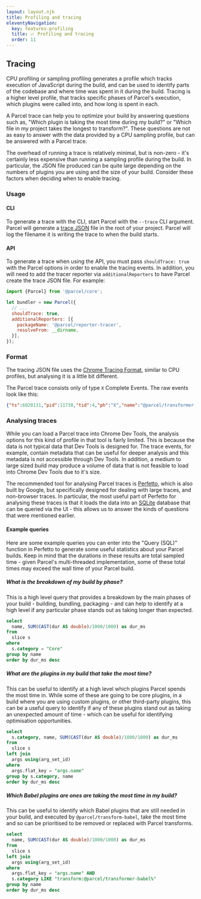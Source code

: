 ```yaml
---
layout: layout.njk
title: Profiling and tracing
eleventyNavigation:
  key: features-profiling
  title: 📈 Profiling and tracing
  order: 11
---
```


## Tracing

CPU profiling or sampling profiling generates a profile which tracks execution of JavaScript during the build, and can be used to identify parts of the codebase and where time was spent in it during the build. Tracing is a higher level profile, that tracks specific phases of Parcel's execution, which plugins were called into, and how long is spent in each.

A Parcel trace can help you to optimize your build by answering questions such as, "Which plugin is taking the most time during my build?" or "Which file in my project takes the longest to transform?". These questions are not as easy to answer with the data provided by a CPU sampling profile, but can be answered with a Parcel trace.

The overhead of running a trace is relatively minimal, but is non-zero - it's certainly less expensive than running a sampling profile during the build. In particular, the JSON file produced can be quite large depending on the numbers of plugins you are using and the size of your build. Consider these factors when deciding when to enable tracing.

### Usage

#### CLI

To generate a trace with the CLI, start Parcel with the `--trace` CLI argument. Parcel will generate a [trace JSON](#format) file in the root of your project. Parcel will log the filename it is writing the trace to when the build starts.

#### API

To generate a trace when using the API, you must pass `shouldTrace: true` with the Parcel options in order to enable the tracing events. In addition, you will need to add the tracer reporter via `additionalReporters` to have Parcel create the trace JSON file. For example:

```js
import {Parcel} from '@parcel/core';

let bundler = new Parcel({
  // ...
  shouldTrace: true,
  additionalReporters: [{
    packageName: '@parcel/reporter-tracer',
    resolveFrom: __dirname,
  }],
});
```

### Format

The tracing JSON file uses the [Chrome Tracing Format](https://docs.google.com/document/d/1CvAClvFfyA5R-PhYUmn5OOQtYMH4h6I0nSsKchNAySU/preview), similar to CPU profiles, but analysing it is a little bit different.

The Parcel trace consists only of type `X` Complete Events. The raw events look like this:

```json
{"ts":6020131,"pid":11738,"tid":4,"ph":"X","name":"@parcel/transformer-js","cat":"transform","args":{"name":"src/index.html"},"dur":11642},
```

### Analysing traces

While you can load a Parcel trace into Chrome Dev Tools, the analysis options for this kind of profile in that tool is fairly limited. This is because the data is not typical data that Dev Tools is designed for. The trace events, for example, contain metadata that can be useful for deeper analysis and this metadata is not accessible through Dev Tools. In addition, a medium to large sized build may produce a volume of data that is not feasible to load into Chrome Dev Tools due to it's size.

The recommended tool for analysing Parcel traces is [Perfetto](https://ui.perfetto.dev/), which is also built by Google, but specifically designed for dealing with large traces, and non-browser traces. In particular, the most useful part of Perfetto for analysing these traces is that it loads the data into an [SQLite](https://www.sqlite.org/index.html) database that can be queried via the UI - this allows us to answer the kinds of questions that were mentioned earlier.

#### Example queries

Here are some example queries you can enter into the "Query (SQL)" function in Perfetto to generate some useful statistics about your Parcel builds. Keep in mind that the durations in these results are total sampled time - given Parcel's multi-threaded implementation, some of these total times may exceed the wall time of your Parcel build.

##### What is the breakdown of my build by phase?

This is a high level query that provides a breakdown by the main phases of your build - building, bundling, packaging - and can help to identify at a high level if any particular phase stands out as taking longer than expected.

```sql
select
  name, SUM(CAST(dur AS double)/1000/1000) as dur_ms
from
  slice s
where
  s.category = "Core"
group by name
order by dur_ms desc
```

##### What are the plugins in my build that take the most time?

This can be useful to identify at a high level which plugins Parcel spends the most time in. While some of these are going to be core plugins, in a build where you are using custom plugins, or other third-party plugins, this can be a useful query to identify if any of these plugins stand out as taking an unexpected amount of time - which can be useful for identifying optimisation opportunities.

```sql
select
  s.category, name, SUM(CAST(dur AS double)/1000/1000) as dur_ms
from
  slice s
left join
  args using(arg_set_id)
where
  args.flat_key = "args.name"
group by s.category, name
order by dur_ms desc
```

##### Which Babel plugins are ones are taking the most time in my build?

This can be useful to identify which Babel plugins that are still needed in your build, and executed by `@parcel/transform-babel`, take the most time and so can be prioritised to be removed or replaced with Parcel transforms.

```sql
select
  name, SUM(CAST(dur AS double)/1000/1000) as dur_ms
from
  slice s
left join
  args using(arg_set_id)
where
  args.flat_key = "args.name" AND
  s.category LIKE "transform:@parcel/transformer-babel%"
group by name
order by dur_ms desc
```
